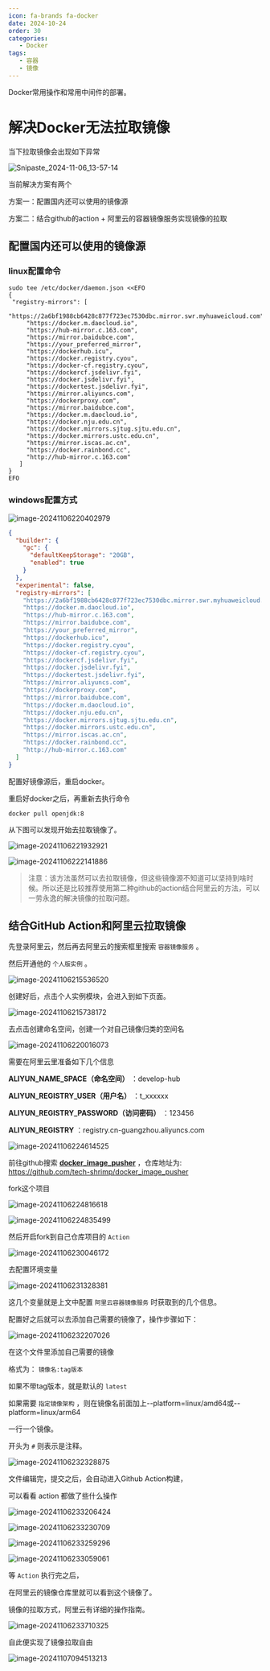 ```yaml
---
icon: fa-brands fa-docker
date: 2024-10-24
order: 30
categories:
   - Docker
tags:
   - 容器
   - 镜像
---
```


Docker常用操作和常用中间件的部署。

<!-- more -->

# 解决Docker无法拉取镜像

当下拉取镜像会出现如下异常

![Snipaste_2024-11-06_13-57-14](images/Snipaste_2024-11-06_13-57-14.png)



当前解决方案有两个

方案一：配置国内还可以使用的镜像源

方案二：结合github的action + 阿里云的容器镜像服务实现镜像的拉取



## 配置国内还可以使用的镜像源

### linux配置命令

```shell
sudo tee /etc/docker/daemon.json <<EFO
{
 "registry-mirrors": [
  	 "https://2a6bf1988cb6428c877f723ec7530dbc.mirror.swr.myhuaweicloud.com",
     "https://docker.m.daocloud.io",
     "https://hub-mirror.c.163.com",
     "https://mirror.baidubce.com",
     "https://your_preferred_mirror",
     "https://dockerhub.icu",
     "https://docker.registry.cyou",
     "https://docker-cf.registry.cyou",
     "https://dockercf.jsdelivr.fyi",
     "https://docker.jsdelivr.fyi",
     "https://dockertest.jsdelivr.fyi",
     "https://mirror.aliyuncs.com",
     "https://dockerproxy.com",
     "https://mirror.baidubce.com",
     "https://docker.m.daocloud.io",
     "https://docker.nju.edu.cn",
     "https://docker.mirrors.sjtug.sjtu.edu.cn",
     "https://docker.mirrors.ustc.edu.cn",
     "https://mirror.iscas.ac.cn",
     "https://docker.rainbond.cc",
     "http://hub-mirror.c.163.com"
   ]
}
EFO
```



### windows配置方式

![image-20241106220402979](images/image-20241106220402979.png)

```json
{
  "builder": {
    "gc": {
      "defaultKeepStorage": "20GB",
      "enabled": true
    }
  },
  "experimental": false,
  "registry-mirrors": [
    "https://2a6bf1988cb6428c877f723ec7530dbc.mirror.swr.myhuaweicloud.com",
    "https://docker.m.daocloud.io",
    "https://hub-mirror.c.163.com",
    "https://mirror.baidubce.com",
    "https://your_preferred_mirror",
    "https://dockerhub.icu",
    "https://docker.registry.cyou",
    "https://docker-cf.registry.cyou",
    "https://dockercf.jsdelivr.fyi",
    "https://docker.jsdelivr.fyi",
    "https://dockertest.jsdelivr.fyi",
    "https://mirror.aliyuncs.com",
    "https://dockerproxy.com",
    "https://mirror.baidubce.com",
    "https://docker.m.daocloud.io",
    "https://docker.nju.edu.cn",
    "https://docker.mirrors.sjtug.sjtu.edu.cn",
    "https://docker.mirrors.ustc.edu.cn",
    "https://mirror.iscas.ac.cn",
    "https://docker.rainbond.cc",
    "http://hub-mirror.c.163.com"
  ]
}
```

配置好镜像源后，重启docker。

重启好docker之后，再重新去执行命令

```shell
docker pull openjdk:8
```

从下图可以发现开始去拉取镜像了。

![image-20241106221932921](images/image-20241106221932921.png)

![image-20241106222141886](images/image-20241106222141886.png)



> 注意：该方法虽然可以去拉取镜像，但这些镜像源不知道可以坚持到啥时候。所以还是比较推荐使用第二种github的action结合阿里云的方法，可以一劳永逸的解决镜像的拉取问题。



## 结合GitHub Action和阿里云拉取镜像

先登录阿里云，然后再去阿里云的搜索框里搜索 `容器镜像服务` 。

然后开通他的 `个人版实例` 。

![image-20241106215536520](images/image-20241106215536520.png)

创建好后，点击个人实例模块，会进入到如下页面。

![image-20241106215738172](images/image-20241106215738172.png)

去点击创建命名空间，创建一个对自己镜像归类的空间名

![image-20241106220016073](images/image-20241106220016073.png)



需要在阿里云里准备如下几个信息

**ALIYUN_NAME_SPACE（命名空间）** ：develop-hub

**ALIYUN_REGISTRY_USER（用户名）** ：t_xxxxxx

**ALIYUN_REGISTRY_PASSWORD（访问密码）** ：123456

**ALIYUN_REGISTRY** ：registry.cn-guangzhou.aliyuncs.com

![image-20241106224614525](images/image-20241106224614525.png)

前往github搜索 **[docker_image_pusher](https://github.com/tech-shrimp/docker_image_pusher)** ，仓库地址为: https://github.com/tech-shrimp/docker_image_pusher

fork这个项目

![image-20241106224816618](images/image-20241106224816618.png)

![image-20241106224835499](images/image-20241106224835499.png)

然后开启fork到自己仓库项目的 `Action`

![image-20241106230046172](images/image-20241106230046172.png)



去配置环境变量

![image-20241106231328381](images/image-20241106231328381.png)

这几个变量就是上文中配置 `阿里云容器镜像服务` 时获取到的几个信息。

配置好之后就可以去添加自己需要的镜像了，操作步骤如下：

![image-20241106232207026](images/image-20241106232207026.png)

在这个文件里添加自己需要的镜像

格式为： `镜像名:tag版本`

如果不带tag版本，就是默认的 `latest`

如果需要 `指定镜像架构` ，则在镜像名前面加上--platform=linux/amd64或--platform=linux/arm64

一行一个镜像。

开头为 `#` 则表示是注释。

![image-20241106232328875](images/image-20241106232328875.png)

文件编辑完，提交之后，会自动进入Github Action构建，

可以看看 action 都做了些什么操作

![image-20241106233206424](images/image-20241106233206424.png)

![image-20241106233230709](images/image-20241106233230709.png)

![image-20241106233259296](images/image-20241106233259296.png)

![image-20241106233059061](images/image-20241106233059061.png)



等 `Action` 执行完之后，

在阿里云的镜像仓库里就可以看到这个镜像了。

镜像的拉取方式，阿里云有详细的操作指南。

![image-20241106233710325](images/image-20241106233710325.png)

自此便实现了镜像拉取自由

![image-20241107094513213](images/image-20241107094513213.png)

